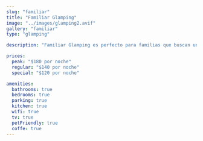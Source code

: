 ```yaml
---
slug: "familiar"
title: "Familiar Glamping"
image: "../images/glamping2.avif"
gallery: "familiar"
type: "glamping"

description: "Familiar Glamping es perfecto para familias que buscan una aventura al aire libre única con las comodidades modernas. Lo suficientemente espacioso para toda la familia, ofrece camas cómodas y un entorno sereno, permitiendo a los huéspedes disfrutar de la naturaleza sin sacrificar la conveniencia."

prices:
  peak: "$180 por noche"
  regular: "$140 por noche"
  special: "$120 por noche"

amenities:
  bathrooms: true
  bedrooms: true
  parking: true
  kitchen: true
  wifi: true
  tv: true
  petFriendly: true
  coffe: true
---
```


